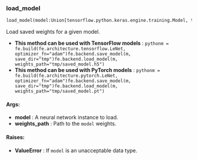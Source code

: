 

### load_model
```python
load_model(model:Union[tensorflow.python.keras.engine.training.Model, torch.nn.modules.module.Module], weights_path:str)
```
Load saved weights for a given model.
* **This method can be used with TensorFlow models** : ```pythonm = fe.build(fe.architecture.tensorflow.LeNet, optimizer_fn="adam")fe.backend.save_model(m, save_dir="tmp")fe.backend.load_model(m, weights_path="tmp/saved_model.h5")```
* **This method can be used with PyTorch models** : ```pythonm = fe.build(fe.architecture.pytorch.LeNet, optimizer_fn="adam")fe.backend.save_model(m, save_dir="tmp")fe.backend.load_model(m, weights_path="tmp/saved_model.pt")```

#### Args:

* **model** :  A neural network instance to load.
* **weights_path** :  Path to the `model` weights.

#### Raises:

* **ValueError** :  If `model` is an unacceptable data type.